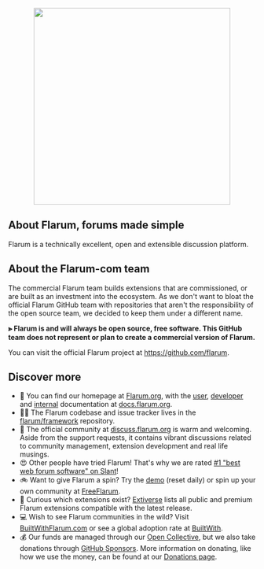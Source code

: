 <p align="center"><a href="https://flarum.org" target="_blank"><img src="https://flarum.org/assets/img/logo.png" width="400"></a></p>

## About Flarum, forums made simple

Flarum is a technically excellent, open and extensible discussion platform. 

## About the Flarum-com team

The commercial Flarum team builds extensions that are commissioned, or are built as an investment into the ecosystem. As we don't want to bloat the official Flarum GitHub team with repositories that aren't the responsibility of the open source team, we decided to keep them under a different name.

**⪢ Flarum is and will always be open source, free software. This GitHub team does not represent or plan to create a commercial version of Flarum.**

You can visit the official Flarum project at https://github.com/flarum.

## Discover more
 
- 🏡 You can find our homepage at [Flarum.org](https://flarum.org), with the [user](https://docs.flarum.org), [developer](https://docs.flarum.org/extend) and [internal](https://docs.flarum.org/internal) documentation at [docs.flarum.org](https://docs.flarum.org).
- 👩‍💻 The Flarum codebase and issue tracker lives in the [flarum/framework](https://github.com/flarum/framework) repository.
- 🤝 The official community at [discuss.flarum.org](https://discuss.flarum.org) is warm and welcoming. Aside from the support requests, it contains vibrant discussions related to community management, extension development and real life musings.
- 😍 Other people have tried Flarum! That's why we are rated [#1 "best web forum software" on Slant](https://www.slant.co/topics/898/~best-web-forum-software-packages)!
- 🚲 Want to give Flarum a spin? Try the [demo](https://demo.flarum.site) (reset daily) or spin up your own community at [FreeFlarum](https://freeflarum.com).
- 🧩 Curious which extensions exist? [Extiverse](https://extiverse.com) lists all public and premium Flarum extensions compatible with the latest release.
- 💻 Wish to see Flarum communities in the wild? Visit [BuiltWithFlarum.com](https://builtwithflarum.com/) or see a global adoption rate at [BuiltWith](https://trends.builtwith.com/cms/Flarum).
- 💰 Our funds are managed through our [Open Collective](https://opencollective.com/flarum), but we also take donations through [GitHub Sponsors](https://github.com/sponsors/flarum). More information on donating, like how we use the money, can be found at our [Donations page](https://flarum.org/donate).
